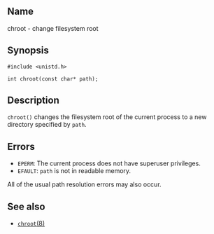 ## Name

chroot - change filesystem root

## Synopsis

```**c++
#include <unistd.h>

int chroot(const char* path);
```

## Description

`chroot()` changes the filesystem root of the current process to a new directory specified by `path`.

## Errors

* `EPERM`: The current process does not have superuser privileges.
* `EFAULT`: `path` is not in readable memory.

All of the usual path resolution errors may also occur.

## See also

* [`chroot`(8)](../man8/chroot.md)
